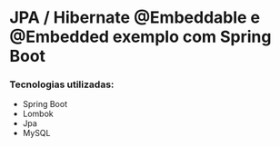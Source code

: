 # JPA / Hibernate @Embeddable e @Embedded exemplo com Spring Boot

### Tecnologias utilizadas:

- Spring Boot
- Lombok
- Jpa
- MySQL
